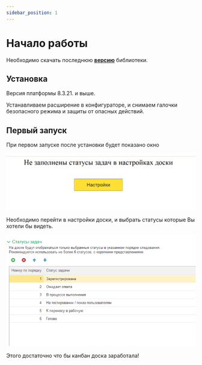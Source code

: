 ```yaml
---
sidebar_position: 1
---
```


# Начало работы

Необходимо скачать последнюю **[версию](https://github.com/ViktorErmakov/Kanban_for_1C/releases)** библиотеки.

## Установка

Версия платформы 8.3.21. и выше.

Устанавливаем расширение в конфигураторе, и снимаем галочки
безопасного режима и защиты от опасных действий.

## Первый запуск

При первом запуске после установки будет показано окно

![No settings](/img/NoSettings.png)

Необходимо перейти в настройки доски, и выбрать статусы которые Вы хотели бы видеть.

![status settings](/img/Status_settings.png)

Этого достаточно что бы канбан доска заработала!
